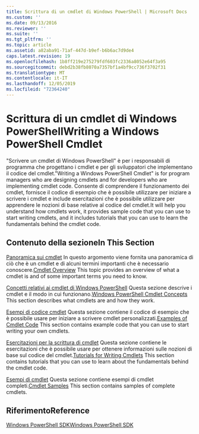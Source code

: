 ```yaml
---
title: Scrittura di un cmdlet di Windows PowerShell | Microsoft Docs
ms.custom: ''
ms.date: 09/13/2016
ms.reviewer: ''
ms.suite: ''
ms.tgt_pltfrm: ''
ms.topic: article
ms.assetid: a82aba91-71af-447d-b9ef-b6b6ac7d9de4
caps.latest.revision: 19
ms.openlocfilehash: 1b8ff219e275279fdf603fc2336a8052e64f3a95
ms.sourcegitcommit: debd2b38fb8070a7357bf1a4bf9cc736f3702f31
ms.translationtype: MT
ms.contentlocale: it-IT
ms.lasthandoff: 12/05/2019
ms.locfileid: "72364240"
---
```

# <a name="writing-a-windows-powershell-cmdlet"></a><span data-ttu-id="b0893-102">Scrittura di un cmdlet di Windows PowerShell</span><span class="sxs-lookup"><span data-stu-id="b0893-102">Writing a Windows PowerShell Cmdlet</span></span>

<span data-ttu-id="b0893-103">"Scrivere un cmdlet di Windows PowerShell" è per i responsabili di programma che progettano i cmdlet e per gli sviluppatori che implementano il codice del cmdlet.</span><span class="sxs-lookup"><span data-stu-id="b0893-103">"Writing a Windows PowerShell Cmdlet" is for program managers who are designing cmdlets and for developers who are implementing cmdlet code.</span></span> <span data-ttu-id="b0893-104">Consente di comprendere il funzionamento dei cmdlet, fornisce il codice di esempio che è possibile utilizzare per iniziare a scrivere i cmdlet e include esercitazioni che è possibile utilizzare per apprendere le nozioni di base relative al codice del cmdlet.</span><span class="sxs-lookup"><span data-stu-id="b0893-104">It will help you understand how cmdlets work, it provides sample code that you can use to start writing cmdlets, and it includes tutorials that you can use to learn the fundamentals behind the cmdlet code.</span></span>

## <a name="in-this-section"></a><span data-ttu-id="b0893-105">Contenuto della sezione</span><span class="sxs-lookup"><span data-stu-id="b0893-105">In This Section</span></span>

<span data-ttu-id="b0893-106">[Panoramica sui cmdlet](./cmdlet-overview.md) In questo argomento viene fornita una panoramica di ciò che è un cmdlet e di alcuni termini importanti che è necessario conoscere.</span><span class="sxs-lookup"><span data-stu-id="b0893-106">[Cmdlet Overview](./cmdlet-overview.md) This topic provides an overview of what a cmdlet is and of some important terms you need to know.</span></span>

<span data-ttu-id="b0893-107">[Concetti relativi ai cmdlet di Windows PowerShell](./windows-powershell-cmdlet-concepts.md) Questa sezione descrive i cmdlet e il modo in cui funzionano.</span><span class="sxs-lookup"><span data-stu-id="b0893-107">[Windows PowerShell Cmdlet Concepts](./windows-powershell-cmdlet-concepts.md) This section describes what cmdlets are and how they work.</span></span>

<span data-ttu-id="b0893-108">[Esempi di codice cmdlet](./examples-of-cmdlet-code.md) Questa sezione contiene il codice di esempio che è possibile usare per iniziare a scrivere cmdlet personalizzati.</span><span class="sxs-lookup"><span data-stu-id="b0893-108">[Examples of Cmdlet Code](./examples-of-cmdlet-code.md) This section contains example code that you can use to start writing your own cmdlets.</span></span>

<span data-ttu-id="b0893-109">[Esercitazioni per la scrittura di cmdlet](./tutorials-for-writing-cmdlets.md) Questa sezione contiene le esercitazioni che è possibile usare per ottenere informazioni sulle nozioni di base sul codice del cmdlet.</span><span class="sxs-lookup"><span data-stu-id="b0893-109">[Tutorials for Writing Cmdlets](./tutorials-for-writing-cmdlets.md) This section contains tutorials that you can use to learn about the fundamentals behind the cmdlet code.</span></span>

<span data-ttu-id="b0893-110">[Esempi di cmdlet](./cmdlet-samples.md) Questa sezione contiene esempi di cmdlet completi.</span><span class="sxs-lookup"><span data-stu-id="b0893-110">[Cmdlet Samples](./cmdlet-samples.md) This section contains samples of complete cmdlets.</span></span>

## <a name="reference"></a><span data-ttu-id="b0893-111">Riferimento</span><span class="sxs-lookup"><span data-stu-id="b0893-111">Reference</span></span>

[<span data-ttu-id="b0893-112">Windows PowerShell SDK</span><span class="sxs-lookup"><span data-stu-id="b0893-112">Windows PowerShell SDK</span></span>](../windows-powershell-reference.md)
